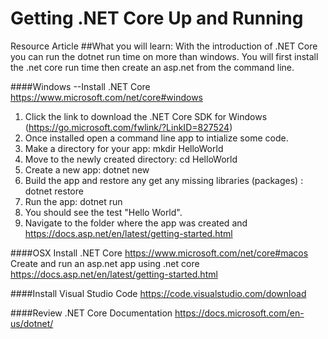 # Getting .NET Core Up and Running
Resource Article
##What you will learn: 
With the introduction of .NET Core you can run the dotnet run time on more than windows. You will first install the .net core run time then create an asp.net 
from the command line. 


####Windows
--Install .NET Core
https://www.microsoft.com/net/core#windows
  1. Click the link to download the .NET Core SDK for Windows (https://go.microsoft.com/fwlink/?LinkID=827524)
  2. Once installed open a command line app to intialize some code.
  3. Make a directory for your app: mkdir HelloWorld
  4. Move to the newly created directory: cd HelloWorld
  5. Create a new app: dotnet new
  5. Build the app and restore any get any missing libraries (packages) : dotnet restore
  6. Run the app: dotnet run
  7. You should see the test "Hello World".
  8. Navigate to the folder where the app was created and https://docs.asp.net/en/latest/getting-started.html


####OSX
Install .NET Core
https://www.microsoft.com/net/core#macos
Create and run an asp.net app using .net core
https://docs.asp.net/en/latest/getting-started.html


####Install Visual Studio Code
https://code.visualstudio.com/download


####Review .NET Core Documentation
https://docs.microsoft.com/en-us/dotnet/
